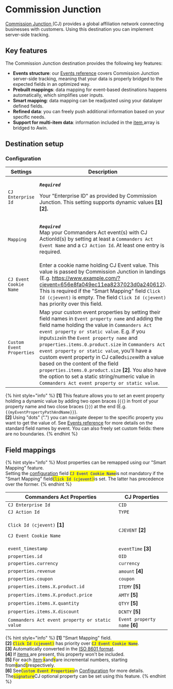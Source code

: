 # Commission Junction

[Commission Junction](https://www.cj.com/)[ ](https://www.awin.com)(CJ) provides a global affiliation network connecting businesses with customers. Using this destination you can implement server-side tracking.

## Key features

The Commission Junction destination provides the following key features:

* **Events structure**: our [Events reference](https://community.commandersact.com/platform-x/developers/tracking/events-reference) covers Commission Junction server-side tracking, meaning that your data is properly bridged to the expected fields in an optimized way.
* **Prebuilt mappings**: data mapping for event-based destinations happens automatically, which simplifies user inputs.
* **Smart mapping**: data mapping can be readjusted using your datalayer defined fields.
* **Refined data**: you can freely push additional information based on your specific needs.
* **Support for multi-item data**: information included in the [item ](https://community.commandersact.com/platform-x/developers/tracking/events-reference#item)array is bridged to Awin.

## Destination setup

### Configuration

| Settings                  | Description                                                                                                                                                                                                                                                                                                                                                                                                                                                                                                                                                                                             |
| ------------------------- | ------------------------------------------------------------------------------------------------------------------------------------------------------------------------------------------------------------------------------------------------------------------------------------------------------------------------------------------------------------------------------------------------------------------------------------------------------------------------------------------------------------------------------------------------------------------------------------------------------- |
| `CJ Enterprise Id`        | <p><em><strong><code>Required</code></strong></em></p><p>Your "Enterprise ID" as provided by Commission Junction. This setting supports dynamic values <strong>[1][2].</strong></p>                                                                                                                                                                                                                                                                                                                                                                                                                     |
| `Mapping`                 | <p><em><strong><code>Required</code></strong></em><br>Map your Commanders Act event(s) with CJ ActionId(s) by setting at least a  <code>Commanders Act Event Name</code> and a <code>CJ Action Id</code>. At least one entry is required.</p>                                                                                                                                                                                                                                                                                                                                                           |
| `CJ Event Cookie Name`    | Enter a cookie name holding CJ Event value. This value is passed by Commission Junction in landings (E.g. https://www.example.com/?cjevent=656e8fa049ec11ea8237023d0a240612). This is required if the "Smart Mapping" field `Click Id (cjevent)` is empty. The field `Click Id (cjevent)` has priority over this field.                                                                                                                                                                                                                                                                                 |
| `Custom Event Properties` | Map your custom event properties by setting their field names in `Event property name` and adding the field name holding the value in `Commanders Act event property or static value`. E.g. if you input`size`in the `Event property name` and `properties.items.0.product.size` in `Commanders Act event property or static value`, you'll have a custom event property in CJ called`size`with a value based on the content of the field `properties.items.0.product.size` **\[2]**. You also have the option to set a static string/numeric value in `Commanders Act event property or static value`. |

{% hint style="info" %}
**\[1]** This feature allows you to set an event property holding a dynamic value by adding two open braces (`{{`) in front of your property name and two close braces (`}}`) at the end (E.g. `{{myEventPropertyPathAndName}}`).\
**\[2]** Using "dots" (".") you can navigate deeper to the specific property you want to get the value of. See [Events reference](https://community.commandersact.com/platform-x/developers/tracking/events-reference) for more details on the standard field names by event. You can also freely set custom fields: there are no boundaries.
{% endhint %}

## Field mappings

{% hint style="info" %}
Most properties can be remapped using our "Smart Mapping" feature.\
Setting the [configuration](commission-junction.md#configuration) field <mark style="color:blue;">`CJ Event Cookie Name`</mark>is not mandatory if the "Smart Mapping" field<mark style="color:blue;">`Click Id (cjevent)`</mark>is set. The latter has precedence over the former.
{% endhint %}

| Commanders Act Properties                                                                           | CJ Properties                  |
| --------------------------------------------------------------------------------------------------- | ------------------------------ |
| `CJ Enterprise Id`                                                                                  | `CID`                          |
| `CJ Action Id`                                                                                      | `TYPE`                         |
| <p><code>Click Id (cjevent)</code> <strong>[1]</strong></p><p><code>CJ Event Cookie Name</code></p> | `CJEVENT` **\[2]**             |
| `event_timestamp`                                                                                   | `eventTime` **\[3]**           |
| `properties.id`                                                                                     | `OID`                          |
| `properties.currency`                                                                               | `currency`                     |
| `properties.revenue`                                                                                | `amount` **\[4]**              |
| `properties.coupon`                                                                                 | `coupon`                       |
| `properties.items.X.product.id`                                                                     | `ITEMY` **\[5]**               |
| `properties.items.X.product.price`                                                                  | `AMTY` **\[5]**                |
| `properties.items.X.quantity`                                                                       | `QTYY` **\[5]**                |
| `properties.items.X.discount`                                                                       | `DCNTY` **\[5]**               |
| `Commanders Act event property or static value`                                                     | `Event property name` **\[6]** |

{% hint style="info" %}
**\[1]** "Smart Mapping" field.\
**\[2]** <mark style="color:blue;">`Click Id (cjevent)`</mark> has priority over <mark style="color:blue;">`CJ Event Cookie Name`</mark>.\
**\[3]** Automatically converted in the [ISO 8601 format](https://en.wikipedia.org/wiki/ISO\_8601).\
**\[4]** If [items ](https://community.commandersact.com/platform-x/developers/tracking/events-reference#item)are present, this property won't be included.\
**\[5]** For each [item](https://community.commandersact.com/platform-x/developers/tracking/events-reference#item):<mark style="color:blue;">`X`</mark>and<mark style="color:blue;">`Y`</mark>are incremental numbers, starting from<mark style="color:blue;">`0`</mark>and<mark style="color:blue;">`1`</mark>respectively.\
**\[6]** See<mark style="color:blue;">`Custom Event Properties`</mark>in [Configuration](commission-junction.md#configuration) for more details. The<mark style="color:blue;">`signature`</mark>CJ optional property can be set using this feature.&#x20;
{% endhint %}
